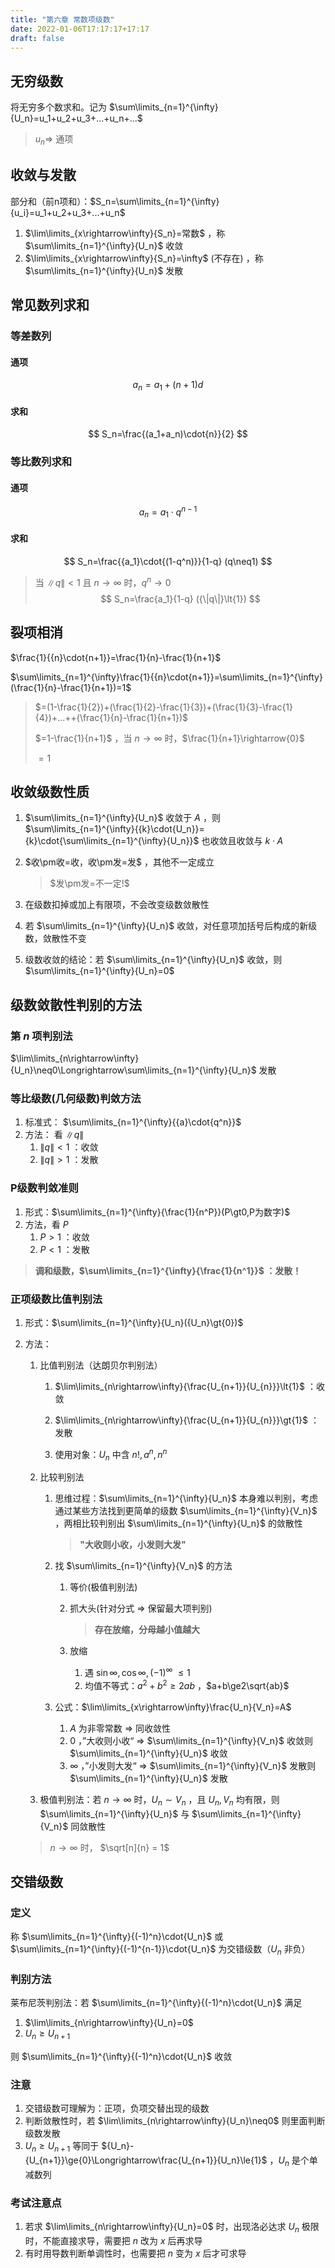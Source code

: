 ```yaml
---
title: "第六章 常数项级数"
date: 2022-01-06T17:17:17+17:17
draft: false
---
```


<!--more-->

## 无穷级数

将无穷多个数求和。记为 $\sum\limits_{n=1}^{\infty}{U_n}=u_1+u_2+u_3+...+u_n+...$

> $u_n\Longrightarrow$ 通项

## 收敛与发散

部分和（前n项和）：$S_n=\sum\limits_{n=1}^{\infty}{u_i}=u_1+u_2+u_3+...+u_n$ 

1. $\lim\limits_{x\rightarrow\infty}{S_n}=常数$ ，称 $\sum\limits_{n=1}^{\infty}{U_n}$ 收敛
2. $\lim\limits_{x\rightarrow\infty}{S_n}=\infty$ (不存在) ，称 $\sum\limits_{n=1}^{\infty}{U_n}$ 发散

## 常见数列求和

### 等差数列

#### 通项

$$
a_n=a_1+(n+1)d
$$

#### 求和

$$
S_n=\frac{(a_1+a_n)\cdot{n}}{2}
$$

### 等比数列求和

#### 通项

$$
a_n={a_1}\cdot{q^{n-1}}
$$

#### 求和

$$
S_n=\frac{{a_1}\cdot{(1-q^n)}}{1-q} (q\neq1)
$$

> 当 ${\|q\|}\lt{1}$ 且 ${n}\rightarrow{\infty}$ 时，${q^n}\rightarrow{0}$
> $$
> S_n=\frac{a_1}{1-q} ({\|q\|}\lt{1})
> $$
> 

## 裂项相消

$\frac{1}{{n}\cdot{n+1}}=\frac{1}{n}-\frac{1}{n+1}$

$\sum\limits_{n=1}^{\infty}\frac{1}{{n}\cdot{n+1}}=\sum\limits_{n=1}^{\infty}(\frac{1}{n}-\frac{1}{n+1})=1$

> $=(1-\frac{1}{2})+(\frac{1}{2}-\frac{1}{3})+(\frac{1}{3}-\frac{1}{4})+...++(\frac{1}{n}-\frac{1}{n+1})$ 
>
> $=1-\frac{1}{n+1}$ ，当 $n\rightarrow\infty$ 时，$\frac{1}{n+1}\rightarrow{0}$
>
> $=1$

## 收敛级数性质

1. $\sum\limits_{n=1}^{\infty}{U_n}$ 收敛于 $A$ ，则 $\sum\limits_{n=1}^{\infty}{{k}\cdot{U_n}}={k}\cdot{\sum\limits_{n=1}^{\infty}{U_n}}$ 也收敛且收敛与 ${k}\cdot{A}$

2. $收\pm收=收，收\pm发=发$ ，其他不一定成立

   > $发\pm发=不一定!$ 

3. 在级数扣掉或加上有限项，不会改变级数敛散性
4. 若 $\sum\limits_{n=1}^{\infty}{U_n}$ 收敛，对任意项加括号后构成的新级数，敛散性不变
5. 级数收敛的结论：若 $\sum\limits_{n=1}^{\infty}{U_n}$ 收敛，则 $\sum\limits_{n=1}^{\infty}{U_n}=0$

## 级数敛散性判别的方法

### 第 $n$ 项判别法

 $\lim\limits_{n\rightarrow\infty}{U_n}\neq0\Longrightarrow\sum\limits_{n=1}^{\infty}{U_n}$ 发散

### 等比级数(几何级数)判敛方法

1. 标准式： $\sum\limits_{n=1}^{\infty}{{a}\cdot{q^n}}$
2. 方法： 看 ${\|q\|}$
   1. ${\|q\|}\lt{1}$ ：收敛
   2. ${\|q\|}\gt{1}$ ：发散

### P级数判敛准则

1. 形式：$\sum\limits_{n=1}^{\infty}{\frac{1}{n^P}}(P\gt0,P为数字)$
2. 方法，看 $P$
   1. $P\gt1$ ：收敛
   2. $P \lt 1$ ：发散

> **调和级数，$\sum\limits_{n=1}^{\infty}{\frac{1}{n^1}}$ ：发散！**

### 正项级数比值判别法

1. 形式：$\sum\limits_{n=1}^{\infty}{U_n}({U_n}\gt{0})$

2. 方法：

   1. 比值判别法（达朗贝尔判别法）

      1.  $\lim\limits_{n\rightarrow\infty}{\frac{U_{n+1}}{U_{n}}}\lt{1}$ ：收敛
      2.  $\lim\limits_{n\rightarrow\infty}{\frac{U_{n+1}}{U_{n}}}\gt{1}$ ：发散

      3. 使用对象：$U_n$ 中含 $n!,a^n,n^n$ 

   2. 比较判别法

      1. 思维过程：$\sum\limits_{n=1}^{\infty}{U_n}$ 本身难以判别，考虑通过某些方法找到更简单的级数 $\sum\limits_{n=1}^{\infty}{V_n}$ ，两相比较判别出 $\sum\limits_{n=1}^{\infty}{U_n}$ 的敛散性

         > **"大收则小收，小发则大发"**

      2. 找 $\sum\limits_{n=1}^{\infty}{V_n}$ 的方法

         1. 等价(极值判别法)

         2. 抓大头(针对分式 $\Longrightarrow$ 保留最大项判别)

            > **存在放缩，分母越小值越大**

         3. 放缩
            1. 遇 $\sin{\infty},\cos{\infty},(-1)^{\infty}$ $\le{1}$ 
            2. 均值不等式：$a^2+b^2\ge2ab$ ，$a+b\ge2\sqrt{ab}$ 

      3. 公式：$\lim\limits_{x\rightarrow\infty}\frac{U_n}{V_n}=A$

         1. $A$ 为非零常数 $\Longrightarrow$ 同收敛性
         2. $0$ ，”大收则小收“ $\Longrightarrow$ $\sum\limits_{n=1}^{\infty}{V_n}$ 收敛则 $\sum\limits_{n=1}^{\infty}{U_n}$ 收敛
         3. $\infty$ ，”小发则大发“ $\Longrightarrow$ $\sum\limits_{n=1}^{\infty}{V_n}$ 发散则 $\sum\limits_{n=1}^{\infty}{U_n}$ 发散

   3. 极值判别法：若 $n\rightarrow{\infty}$ 时，${U_n}\sim{V_n}$ ，且 $U_n,V_n$ 均有限，则 $\sum\limits_{n=1}^{\infty}{U_n}$ 与 $\sum\limits_{n=1}^{\infty}{V_n}$ 同敛散性

   > $n\rightarrow\infty$ 时， $\sqrt[n]{n} = 1$

## 交错级数

### 定义

称 $\sum\limits_{n=1}^{\infty}{(-1)^n}\cdot{U_n}$ 或 $\sum\limits_{n=1}^{\infty}{(-1)^{n-1}}\cdot{U_n}$ 为交错级数（$U_n$ 非负）

### 判别方法

莱布尼茨判别法：若 $\sum\limits_{n=1}^{\infty}{(-1)^n}\cdot{U_n}$ 满足

1. $\lim\limits_{n\rightarrow\infty}{U_n}=0$ 
2. ${U_n}\ge{U_{n+1}}$ 

则 $\sum\limits_{n=1}^{\infty}{(-1)^n}\cdot{U_n}$ 收敛

### 注意

1. 交错级数可理解为：正项，负项交替出现的级数
2. 判断敛散性时，若 $\lim\limits_{n\rightarrow\infty}{U_n}\neq0$ 则里面判断级数发散
3. ${U_n}\ge{U_{n+1}}$ 等同于 ${U_n}-{U_{n+1}}\ge{0}\Longrightarrow\frac{U_{n+1}}{U_n}\le{1}$ ，$U_n$ 是个单减数列

### 考试注意点

1. 若求 $\lim\limits_{n\rightarrow\infty}{U_n}=0$ 时，出现洛必达求 $U_n$ 极限时，不能直接求导，需要把 $n$ 改为 $x$ 后再求导
2. 有时用导数判断单调性时，也需要把 $n$ 变为 $x$ 后才可求导

